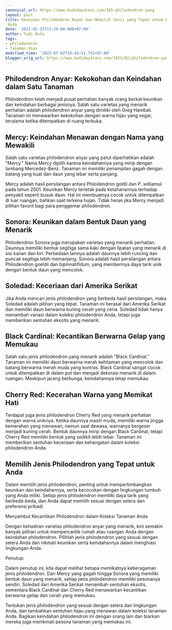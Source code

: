 ```yaml
---
canonical_url: https://www.budidayatani.com/365-philodendron-yang
layout: post
title: Keunikan Philodendron Anyar dan Memilih Jenis yang Tepat untuk Koleksi Tanaman
 Anda
date: '2021-02-25T13:29:00.000+07:00'
author: Yudi Anto
tags:
- philodendron
- Tanaman Hias
modified_time: '2023-07-02T10:44:51.752+07:00'
blogger_orig_url: https://www.budidayatani.com/2021/02/philodendron-yang-dicari-tak-hanya-hijau.html
---
```


## Philodendron Anyar: Kekokohan dan Keindahan dalam Satu Tanaman

Philodendron telah menjadi pusat perhatian banyak orang berkat keunikan dan keindahan berbagai jenisnya. Salah satu varietas yang menarik perhatian adalah philodendron anyar yang dimiliki oleh Greg Hambali. Tanaman ini menawarkan kekokohan dengan warna hijau yang segar, terutama ketika ditempatkan di ruang terbuka.

## Mercy: Keindahan Menawan dengan Nama yang Mewakili

Salah satu varietas philodendron anyar yang patut diperhatikan adalah "Mercy." Nama Mercy dipilih karena keindahannya yang mirip dengan lambang Mercedez-Benz. Tanaman ini memiliki penampilan gagah dengan batang yang kuat dan daun yang lebar serta panjang.

Mercy adalah hasil persilangan antara Philodendron goldii dan P. williamsii pada tahun 2001. Keunikan Mercy terletak pada ketahanannya terhadap penyakit seperti busuk daun. Hal ini membuatnya cocok untuk ditempatkan di luar ruangan, bahkan saat terkena hujan. Tidak heran jika Mercy menjadi pilihan favorit bagi para penggemar philodendron.

## Sonora: Keunikan dalam Bentuk Daun yang Menarik

Philodendron Sonora juga merupakan varietas yang menarik perhatian. Daunnya memiliki bentuk segitiga sama kaki dengan lipatan yang menarik di sisi kanan dan kiri. Perbedaan lainnya adalah daunnya lebih runcing dan puncak segitiga lebih memanjang. Sonora adalah hasil persilangan antara Philodendron goeldii dan bipinnatifidum, yang memberinya daya tarik unik dengan bentuk daun yang mencolok.

## Soledad: Keceriaan dari Amerika Serikat

Jika Anda mencari jenis philodendron yang berbeda hasil persilangan, maka Soledad adalah pilihan yang tepat. Tanaman ini berasal dari Amerika Serikat dan memiliki daun berwarna kuning cerah yang ceria. Soledad tidak hanya menambah variasi dalam koleksi philodendron Anda, tetapi juga memberikan sentuhan eksotis yang menarik.

## Black Cardinal: Kecantikan Berwarna Gelap yang Memukau

Salah satu jenis philodendron yang menarik adalah "Black Cardinal." Tanaman ini memiliki daun berwarna merah kehitaman yang mencolok dan batang berwarna merah muda yang kontras. Black Cardinal sangat cocok untuk ditempatkan di dalam pot dan menjadi dekorasi menarik di dalam ruangan. Meskipun jarang berbunga, keindahannya tetap memukau.

## Cherry Red: Kecerahan Warna yang Memikat Hati

Terdapat juga jenis philodendron Cherry Red yang menarik perhatian dengan warna uniknya. Ketika daunnya masih muda, memiliki warna jingga kemerahan yang menawan, namun saat dewasa, warnanya bergeser menjadi kuning cerah. Bentuk daunnya mirip dengan Black Cardinal, tetapi Cherry Red memiliki bentuk yang sedikit lebih lebar. Tanaman ini memberikan sentuhan keceriaan dan kehangatan dalam koleksi philodendron Anda.

## Memilih Jenis Philodendron yang Tepat untuk Anda

Dalam memilih jenis philodendron, penting untuk mempertimbangkan keunikan dan keindahannya, serta kecocokan dengan lingkungan tumbuh yang Anda miliki. Setiap jenis philodendron memiliki daya tarik yang berbeda-beda, dan Anda dapat memilih sesuai dengan selera dan preferensi pribadi.

Menyambut Kecantikan Philodendron dalam Koleksi Tanaman Anda

Dengan kehadiran varietas philodendron anyar yang menarik, kini semakin banyak pilihan untuk mempercantik rumah atau ruangan Anda dengan keindahan philodendron. Pilihlah jenis philodendron yang sesuai dengan selera Anda dan nikmati keunikan serta keindahannya dalam menghiasi lingkungan Anda.

Penutup:

Dalam penutup ini, kita dapat melihat betapa memikatnya keberagaman jenis philodendron. Dari Mercy yang gagah hingga Sonora yang memiliki bentuk daun yang menarik, setiap jenis philodendron memiliki pesonanya sendiri. Soledad dari Amerika Serikat menambah sentuhan eksotis, sementara Black Cardinal dan Cherry Red menawarkan kecantikan berwarna gelap dan cerah yang memukau.

Tentukan jenis philodendron yang sesuai dengan selera dan lingkungan Anda, dan tambahkan sentuhan hijau yang menawan dalam koleksi tanaman Anda. Bagikan keindahan philodendron ini dengan orang lain dan biarkan mereka juga menikmati pesona tanaman yang memukau ini.

